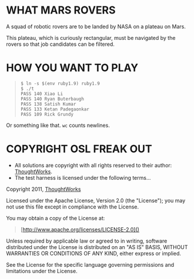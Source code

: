 # WHAT MARS ROVERS

A squad of robotic rovers are to be landed by NASA on a plateau on Mars.

This plateau, which is curiously rectangular, must be navigated by the rovers
so that job candidates can be filtered.

# HOW YOU WANT TO PLAY

>     $ ln -s $(env ruby1.9) ruby1.9
>     $ ./t
>     PASS 140 Xiao Li
>     PASS 140 Ryan Buterbaugh
>     PASS 138 Satish Kumar
>     PASS 133 Ketan Padegaonkar
>     PASS 109 Rick Grundy

Or something like that. `wc` counts newlines.

# COPYRIGHT OSL FREAK OUT

* All solutions are copyright with all rights reserved to their author: [ThoughtWorks][tw].
* The test harness is licensed under the following terms...

Copyright 2011, [ThoughtWorks][tw]

Licensed under the Apache License, Version 2.0 (the "License"); you may not use
this file except in compliance with the License.

You may obtain a copy of the License at:

> [http://www.apache.org/licenses/LICENSE-2.0]()

Unless required by applicable law or agreed to in writing, software distributed
under the License is distributed on an "AS IS" BASIS, WITHOUT WARRANTIES OR
CONDITIONS OF ANY KIND, either express or implied.

See the License for the specific language governing permissions and limitations
under the License.

[tw]: http://thoughtworks.com/ "Thanks Thoughtworks... Thoughtworks"
